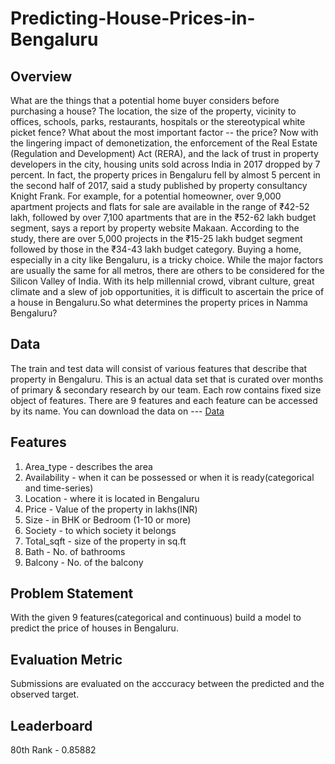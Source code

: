 # Predicting-House-Prices-in-Bengaluru
## Overview
What are the things that a potential home buyer considers before purchasing a house? The location, the size of the property, vicinity to offices, schools, parks, restaurants, hospitals or the stereotypical white picket fence? What about the most important factor -- the price? Now with the lingering impact of demonetization, the enforcement of the Real Estate (Regulation and Development) Act (RERA), and the lack of trust in property developers in the city, housing units sold across India in 2017 dropped by 7 percent. In fact, the property prices in Bengaluru fell by almost 5 percent in the second half of 2017, said a study published by property consultancy Knight Frank. For example, for a potential homeowner, over 9,000 apartment projects and flats for sale are available in the range of ₹42-52 lakh, followed by over 7,100 apartments that are in the ₹52-62 lakh budget segment, says a report by property website Makaan. According to the study, there are over 5,000 projects in the ₹15-25 lakh budget segment followed by those in the ₹34-43 lakh budget category. Buying a home, especially in a city like Bengaluru, is a tricky choice. While the major factors are usually the same for all metros, there are others to be considered for the Silicon Valley of India. With its help millennial crowd, vibrant culture, great climate and a slew of job opportunities, it is difficult to ascertain the price of a house in Bengaluru.So what determines the property prices in Namma Bengaluru? 
## Data  
The train and test data will consist of various features that describe that property in Bengaluru. This is an actual data set that is curated over months of primary & secondary research by our team. Each row contains fixed size object of features. There are 9 features and each feature can be accessed by its name. 
You can download the data on --- [Data](https://www.machinehack.com/hackathons/predicting_house_prices_in_bengaluru/data)
## Features 
1. Area_type - describes the area    
2. Availability - when it can be possessed or when it is ready(categorical and time-series)   
3. Location - where it is located in Bengaluru   
4. Price - Value of the property in lakhs(INR)   
5. Size - in BHK or Bedroom (1-10 or more)   
6. Society - to which society it belongs    
7. Total_sqft - size of the property in sq.ft    
8. Bath - No. of bathrooms    
9. Balcony - No. of the balcony  
## Problem Statement 
With the given 9 features(categorical and continuous) build a model to predict the price of houses in Bengaluru.
## Evaluation Metric
Submissions are evaluated on the acccuracy between the predicted and the observed target.
## Leaderboard
80th Rank - 0.85882
